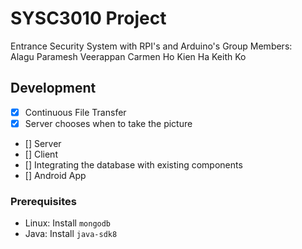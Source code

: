 # SYSC3010 Project
Entrance Security System with RPI's and Arduino's
Group Members:	
Alagu Paramesh Veerappan
Carmen Ho
Kien Ha
Keith Ko

## Development
- [x] Continuous File Transfer
- [x] Server chooses when to take the picture
- [] Server
- [] Client
- [] Integrating the database with existing components
- [] Android App

### Prerequisites

* Linux: Install `mongodb`
* Java: Install `java-sdk8`


